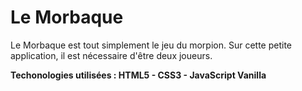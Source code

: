 # Le Morbaque

Le Morbaque est tout simplement le jeu du morpion. 
Sur cette petite application, il est nécessaire d'être deux joueurs.

**Techonologies utilisées : HTML5 - CSS3 - JavaScript Vanilla**
